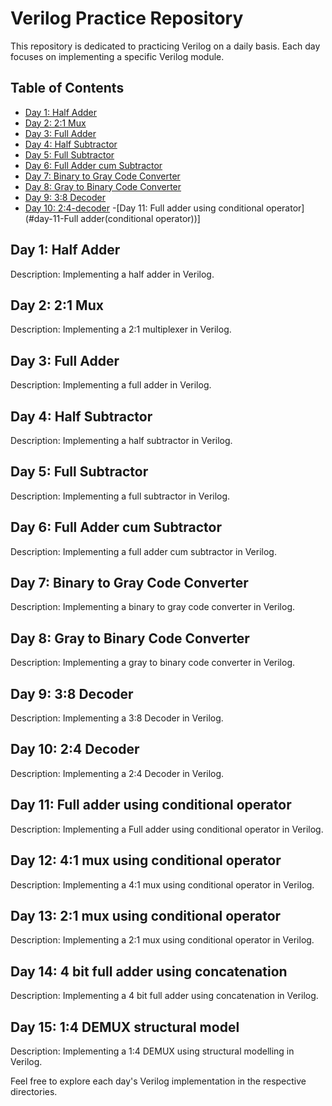 # Verilog Practice Repository

This repository is dedicated to practicing Verilog on a daily basis. Each day focuses on implementing a specific Verilog module.

## Table of Contents

- [Day 1: Half Adder](#day-1-half-adder)
- [Day 2: 2:1 Mux](#day-2-21-mux)
- [Day 3: Full Adder](#day-3-full-adder)
- [Day 4: Half Subtractor](#day-4-half-subtractor)
- [Day 5: Full Subtractor](#day-5-full-subtractor)
- [Day 6: Full Adder cum Subtractor](#day-6-full-adder-cum-subtractor)
- [Day 7: Binary to Gray Code Converter](#day-7-binary-to-gray-code-converter)
- [Day 8: Gray to Binary Code Converter](#day-8-gray-to-binary-code-converter)
- [Day 9: 3:8 Decoder](#day-10-38-decoder)
- [Day 10: 2:4-decoder](#day-10-24-decoder)
-[Day 11: Full adder using conditional operator](#day-11-Full adder(conditional operator))]

## Day 1: Half Adder

Description: Implementing a half adder in Verilog.

## Day 2: 2:1 Mux

Description: Implementing a 2:1 multiplexer in Verilog.

## Day 3: Full Adder

Description: Implementing a full adder in Verilog.

## Day 4: Half Subtractor

Description: Implementing a half subtractor in Verilog.

## Day 5: Full Subtractor

Description: Implementing a full subtractor in Verilog.

## Day 6: Full Adder cum Subtractor

Description: Implementing a full adder cum subtractor in Verilog.

## Day 7: Binary to Gray Code Converter

Description: Implementing a binary to gray code converter in Verilog.

## Day 8: Gray to Binary Code Converter

Description: Implementing a gray to binary code converter in Verilog.

## Day 9: 3:8 Decoder

Description: Implementing a  3:8 Decoder in Verilog.

## Day 10: 2:4 Decoder

Description: Implementing a 2:4 Decoder in Verilog.

## Day 11:  Full adder using conditional operator

Description: Implementing a  Full adder using conditional operator in Verilog.

## Day 12:  4:1 mux using conditional operator

Description: Implementing a 4:1 mux using conditional operator in Verilog.

## Day 13:  2:1 mux using conditional operator
Description: Implementing a 2:1 mux using conditional operator in Verilog.

## Day 14:  4 bit full adder using concatenation
Description: Implementing a 4 bit full adder using concatenation in Verilog.

## Day 15:  1:4 DEMUX structural model
Description: Implementing a 1:4 DEMUX using structural modelling  in Verilog.

Feel free to explore each day's Verilog implementation in the respective directories.

